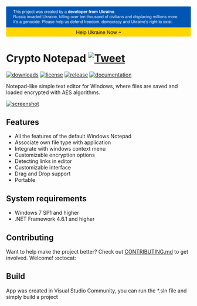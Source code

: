 [![SWUbanner](https://raw.githubusercontent.com/vshymanskyy/StandWithUkraine/main/banner-direct-single.svg)](https://stand-with-ukraine.pp.ua/)

# Crypto Notepad [![Tweet](https://img.shields.io/twitter/url/http/shields.io.svg?style=social)](https://twitter.com/intent/tweet?text=Simple%20notepad%20for%20Windows%20with%20encryption%20features.%20Download%20for%20free:%20https://crypto-notepad.github.io/&hashtags=notepad,encryption,windows,opensource,csharp)

[![downloads](https://img.shields.io/github/downloads/Crypto-Notepad/Crypto-Notepad/total.svg)](https://github.com/Crypto-Notepad/Crypto-Notepad/releases/latest)
[![license](https://img.shields.io/github/license/Crypto-Notepad/Crypto-Notepad.svg?color=6DAAAE)](https://github.com/Crypto-Notepad/Crypto-Notepad/blob/master/LICENSE)
[![release](https://img.shields.io/github/release/Crypto-Notepad/Crypto-Notepad.svg)](https://github.com/Crypto-Notepad/Crypto-Notepad/wiki/Release-Notes)
[![documentation](https://img.shields.io/badge/documentation-wiki-yellowgreen.svg?color=F09C29)](https://github.com/Crypto-Notepad/Crypto-Notepad/wiki/Documentation)

Notepad-like simple text editor for Windows, where files are saved and loaded encrypted with AES algorithms.

[![screenshot](https://i.imgur.com/rqfKzNX.gif)](https://github.com/Crypto-Notepad/Crypto-Notepad/wiki/Documentation#screenshots)

## Features

* All the features of the default Windows Notepad
* Associate own file type with application
* Integrate with windows context menu
* Сustomizable encryption options
* Detecting links in editor
* Сustomizable interface
* Drag and Drop support
* Portable

## System requirements
* Windows 7 SP1 and higher
* .NET Framework 4.6.1 and higher

## Contributing
Want to help make the project better? Check out [CONTRIBUTING.md](https://github.com/Crypto-Notepad/Crypto-Notepad/blob/master/CONTRIBUTING.md) to get involved. Welcome! :octocat:

## Build
App was created in Visual Studio Community, you can run the *.sln file and simply build a project
